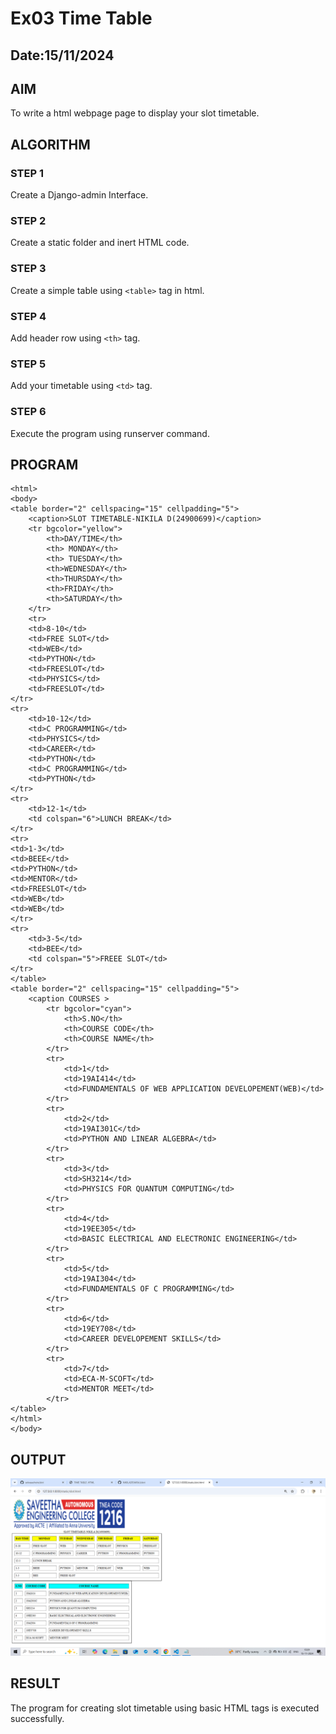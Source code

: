 # Ex03 Time Table
## Date:15/11/2024

## AIM
To write a html webpage page to display your slot timetable.

## ALGORITHM
### STEP 1
Create a Django-admin Interface.

### STEP 2
Create a static folder and inert HTML code.

### STEP 3
Create a simple table using ```<table>``` tag in html.

### STEP 4
Add header row using ```<th>``` tag.

### STEP 5
Add your timetable using ```<td>``` tag.

### STEP 6
Execute the program using runserver command.

## PROGRAM
```
<html>
<body>
<table border="2" cellspacing="15" cellpadding="5">
    <caption>SLOT TIMETABLE-NIKILA D(24900699)</caption>
    <tr bgcolor="yellow">
        <th>DAY/TIME</th>
        <th> MONDAY</th>
        <th> TUESDAY</th>
        <th>WEDNESDAY</th>
        <th>THURSDAY</th>
        <th>FRIDAY</th>
        <th>SATURDAY</th>
    </tr>
    <tr>
    <td>8-10</td>
    <td>FREE SLOT</td>
    <td>WEB</td>
    <td>PYTHON</td>
    <td>FREESLOT</td>
    <td>PHYSICS</td>
    <td>FREESLOT</td>
</tr>
<tr>
    <td>10-12</td>
    <td>C PROGRAMMING</td>
    <td>PHYSICS</td>
    <td>CAREER</td>
    <td>PYTHON</td>
    <td>C PROGRAMMING</td>
    <td>PYTHON</td>
</tr>
<tr>
    <td>12-1</td>
    <td colspan="6">LUNCH BREAK</td>
</tr>
<tr>
<td>1-3</td>
<td>BEEE</td>
<td>PYTHON</td>
<td>MENTOR</td>
<td>FREESLOT</td>
<td>WEB</td>
<td>WEB</td>
</tr>
<tr>
    <td>3-5</td>
    <td>BEE</td>
    <td colspan="5">FREEE SLOT</td>
</tr>
</table>
<table border="2" cellspacing="15" cellpadding="5">
    <caption COURSES >
        <tr bgcolor="cyan">
            <th>S.NO</th>
            <th>COURSE CODE</th>
            <th>COURSE NAME</th>
        </tr>
        <tr>
            <td>1</td>
            <td>19AI414</td>
            <td>FUNDAMENTALS OF WEB APPLICATION DEVELOPEMENT(WEB)</td>
        </tr>
        <tr>
            <td>2</td>
            <td>19AI301C</td>
            <td>PYTHON AND LINEAR ALGEBRA</td>
        </tr>
        <tr>
            <td>3</td>
            <td>SH3214</td>
            <td>PHYSICS FOR QUANTUM COMPUTING</td>
        </tr>
        <tr>
            <td>4</td>
            <td>19EE305</td>
            <td>BASIC ELECTRICAL AND ELECTRONIC ENGINEERING</td>
        </tr>
        <tr>
            <td>5</td>
            <td>19AI304</td>
            <td>FUNDAMENTALS OF C PROGRAMMING</td>
        </tr>
        <tr>
            <td>6</td>
            <td>19EY708</td>
            <td>CAREER DEVELOPEMENT SKILLS</td>
        </tr>
        <tr>
            <td>7</td>
            <td>ECA-M-SCOFT</td>
            <td>MENTOR MEET</td>
        </tr>
</table>
</html>
</body>
```

## OUTPUT
![alt text](<Screenshot (11).png>)

## RESULT
The program for creating slot timetable using basic HTML tags is executed successfully.
